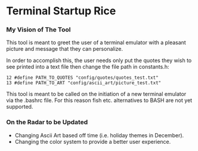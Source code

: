 # Terminal Startup Rice
### My Vision of The Tool
This tool is meant to greet the user of a terminal emulator with a pleasant picture and message that they can personalize.

In order to accomplish this, the user needs only put the quotes they wish to see printed into a text file then change the file path in constants.h:
```
12 #define PATH_TO_QUOTES "config/quotes/quotes_test.txt"
13 #define PATH_TO_ART "config/ascii_art/picture_test.txt"
```

This tool is meant to be called on the initiation of a new terminal emulator via the .bashrc file.  For this reason fish etc. alternatives to BASH are not yet supported.

### On the Radar to be Updated
- Changing Ascii Art based off time (i.e. holiday themes in December).
- Changing the color system to provide a better user experience.
